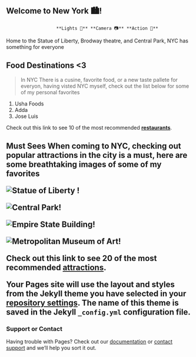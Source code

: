  ## Welcome to New York 🏙️! 
                 
                       **Lights 📸** **Camera 📷** **Action 🎥** 
 
  Home to the Statue of Liberty, Brodway theatre, and Central Park, NYC has something for                                                                              everyone 
    

<h2> Food Destinations <3 </h2>

>In NYC There is a cusine, favorite food, or a new taste pallete for everyon, having visted NYC myself, check out the list below for some of my personal favorites 
<ol>
<li>
Usha Foods 
<li>
Adda </li>
<li>
Jose Luis</li>
</ol> 

Check out this link to see  10 of the most recommended **[restaurants](https://migrationology.com/restaurants-in-nyc/)**.


<h2> Must Sees 
 When coming to NYC, checking out popular attractions in the city is a must, here are some breathtaking images of some of my favorites 

![Statue of Liberty !](//images.app.goo.gl/1XnWr42JPGHM8vbf7 "Statue of Liberty")

![Central Park!](//images.app.goo.gl/Wnz7zRQZmdSRzPEo6 "Central Park") 
 
![Empire State Building!](//https://images.app.goo.gl/H24qoseiA6eddSqi6 "Empire State Building")
 
![Metropolitan Museum of Art!](//https://images.app.goo.gl/71aGZy87dN5paZmo7 "Metropolitan Museum of Art")

Check out this link to see  20 of the most recommended **[attractions](https://www.planetware.com/tourist-attractions-/new-york-city-us-ny-nyc.htm)**. 
 


Your Pages site will use the layout and styles from the Jekyll theme you have selected in your [repository settings](https://github.com/amyganatra1/bigapple/settings/pages). The name of this theme is saved in the Jekyll `_config.yml` configuration file.

### Support or Contact

Having trouble with Pages? Check out our [documentation](https://docs.github.com/categories/github-pages-basics/) or [contact support](https://support.github.com/contact) and we’ll help you sort it out.
